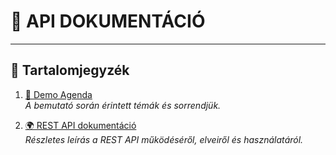 # 📖 API DOKUMENTÁCIÓ
---

## 📌 Tartalomjegyzék  

1. [📜 Demo Agenda](AGENDA.md)  
   *A bemutató során érintett témák és sorrendjük.*  

2. [🌍 REST API dokumentáció](REST_API.md)  
   *Részletes leírás a REST API működéséről, elveiről és használatáról.*  
